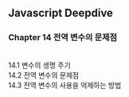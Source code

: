 ## Javascript Deepdive
### Chapter 14 전역 변수의 문제점
<br>
14.1 변수의 생명 주기 <br>
14.2 전역 변수의 문제점 <br>
14.3 전역 변수의 사용을 억제하는 방법 <br>
